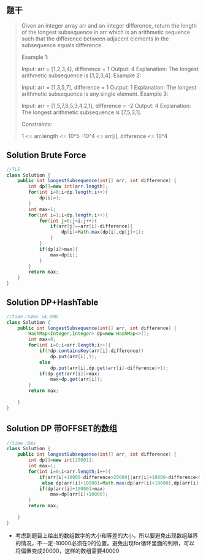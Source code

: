 ## 题干

> Given an integer array arr and an integer difference, return the length of the longest subsequence in arr which is an arithmetic sequence such that the difference between adjacent elements in the subsequence equals difference.
>
>  
>
> Example 1:
>
> Input: arr = [1,2,3,4], difference = 1
> Output: 4
> Explanation: The longest arithmetic subsequence is [1,2,3,4].
> Example 2:
>
> Input: arr = [1,3,5,7], difference = 1
> Output: 1
> Explanation: The longest arithmetic subsequence is any single element.
> Example 3:
>
> Input: arr = [1,5,7,8,5,3,4,2,1], difference = -2
> Output: 4
> Explanation: The longest arithmetic subsequence is [7,5,3,1].
>
>
> Constraints:
>
> 1 <= arr.length <= 10^5
> -10^4 <= arr[i], difference <= 10^4

## Solution Brute Force

```java
//TLE
class Solution {
    public int longestSubsequence(int[] arr, int difference) {
        int dp[]=new int[arr.length];
        for(int i=0;i<dp.length;i++){
            dp[i]=1;
        }
        int max=1;
        for(int i=1;i<dp.length;i++){
            for(int j=0;j<i;j++){
                if(arr[j]==arr[i]-difference){
                    dp[i]=Math.max(dp[i],dp[j]+1);
                }
            }
            if(dp[i]>max){
                max=dp[i];
            }
        }
        return max;
    }
}   
```



## Solution DP+HashTable

```java
//time：64ms 54.6MB
class Solution {
    public int longestSubsequence(int[] arr, int difference) {
        HashMap<Integer,Integer> dp=new HashMap<>();
        int max=0;
        for(int i=0;i<arr.length;i++){
            if(!dp.containsKey(arr[i]-difference)) 
                dp.put(arr[i],1);
            else
                dp.put(arr[i],dp.get(arr[i]-difference)+1);
            if(dp.get(arr[i])>max)
                max=dp.get(arr[i]);
        }
        return max;
        
    }
}
```



## Solution DP 带OFFSET的数组

```java
//time：8ms
class Solution {
    public int longestSubsequence(int[] arr, int difference) {
        int dp[]=new int[20001];
        int max=1;
        for(int i=0;i<arr.length;i++){
            if(arr[i]+10000-difference>20000||arr[i]+10000-difference<0) dp[arr[i]+10000] =1;
             else dp[arr[i]+10000]=Math.max(dp[arr[i]+10000],dp[arr[i]+10000-difference]+1);
            if(dp[arr[i]+10000]>max)
                max=dp[arr[i]+10000];
        }
        return max;
        
    }
}
```

* 考虑到题目上给出的数组数字的大小和等差的大小，所以要避免出现数组越界的情况，不一定-10000必须在0的位置。避免出现for循环里面的判断，可以将偏置变成20000，这样的数组需要40000